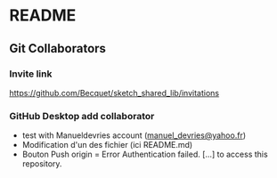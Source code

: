 # README

## Git Collaborators

### Invite link

https://github.com/Becquet/sketch_shared_lib/invitations

### GitHub Desktop add collaborator

- test with Manueldevries account (manuel_devries@yahoo.fr)
- Modification d'un des fichier (ici README.md)
- Bouton Push origin = Error Authentication failed. […] to access this repository.
